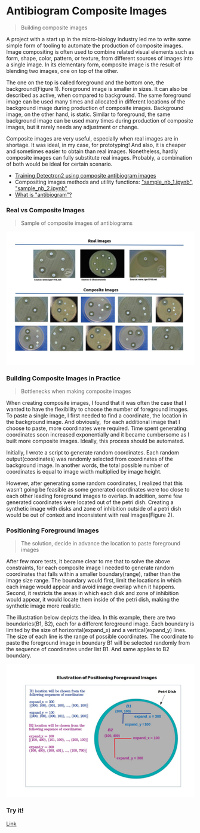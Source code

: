 # **Antibiogram Composite Images**  
> Building composite images


A project with a start up in the micro-biology industry led me to write
some simple form of tooling to automate the production of composite images.  Image compositing is often used to combine related visual elements such as form, shape, color, pattern, or texture, from different sources of images into a single image.  In its elementary form, composite image is the result of blending two images, one on top of the other.<br>

The one on the top is called foreground and the bottom one, the background(Figure 1).  Foreground image is smaller in sizes.  It can also be described as active, when compared to background.  The same foreground image can be used many times and allocated in different locations of the background image during production of composite images.  Background image, on the other hand, is static.  Similar to foreground, the same background image can be used many times during production of composite images, but it rarely needs any adjustment or change.<br>

Composite images are very useful, especially when real images are in shortage.  It was ideal, in my case, for prototyping!   And also, it is cheaper and sometimes easier to obtain than real images.  Nonetheless, hardly composite images can fully substitute real images.  Probably, a combination of both would be ideal for certain scenario.<br> 


* [Training Detectron2 using composite antibiogram images]()<br>
* Compositing images methods and utility functions: ["sample_nb_1.ipynb"](), ["sample_nb_2.ipynb"]()<br>
* [What is "antibiogram"?]()<br>

### **Real vs Composite Images**
> Sample of composite images of antibiograms




<img src="https://github.com/chho-work/syntheticReplica/blob/main/assets/real_composite.jpg?raw=True"/>



### **Building Composite Images in Practice**
> Bottlenecks when making composite images

When creating composite images, I found that it was often the case that I wanted to have the flexibility to choose the number of foreground images. To paste a single  image, I first needed to find a coordinate, the location in the background image.  And obviously,  for each additional image that I choose to paste, more coordinates were required. Time spent generating coordinates soon increased exponentially and it became cumbersome as I built more composite images.   Ideally, this process should be automated.<br>

Initially, I wrote a script to generate random coordinates.  Each random output(coordinates) was randomly selected from coordinates of the background image. In another words, the total possible number of coordinates is equal to image width multiplied by image height.<br>

However, after generating some random coordinates, I realized that this wasn’t going be feasible as some generated coordinates were too close to each other leading foreground images to overlap.  In addition, some few generated coordinates were located out of the petri dish.  Creating a synthetic image with disks and zone of inhibition outside of a petri dish would be out of context and inconsistent with real images(Figure 2).<br>

### **Positioning Foreground Images**
> The solution, decide in advance the location to paste foreground images

After few more tests, it became clear to me that to solve the above constraints, for each composite image I needed to generate random coordinates that falls within a smaller boundary(range), rather than the image size range.  The boundary would first, limit the locations in which each image would appear and avoid image overlap when it happens. Second, it restricts the areas in which each disk and zone of inhibition would appear, it would locate them inside of the petri dish, making the synthetic image more realistic.<br>

The illustration below depicts the idea.  In this example, there are two boundaries(B1, B2), each for a different foreground image.  Each boundary is limited by the size of horizontal(expand_x) and a vertical(expand_y) lines.  The size of each line is the range of possible coordinates.  The coordinate to paste the foreground image in boundary B1 will be selected randomly from the sequence of coordinates under list B1. And same applies to B2 boundary.<br> 




<img src="https://github.com/chho-work/syntheticReplica/blob/main/assets/positioning.jpg?raw=True"/>



### **Try it!**
[Link]()
